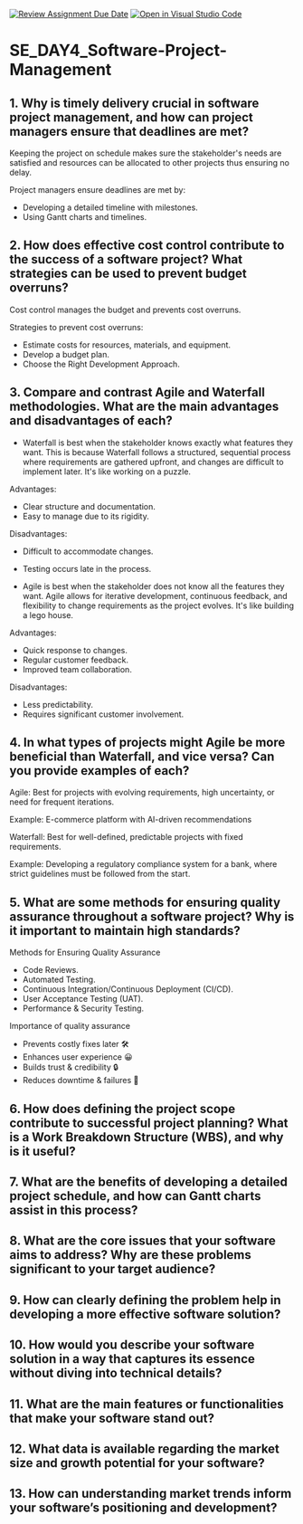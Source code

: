 [![Review Assignment Due Date](https://classroom.github.com/assets/deadline-readme-button-22041afd0340ce965d47ae6ef1cefeee28c7c493a6346c4f15d667ab976d596c.svg)](https://classroom.github.com/a/9pw6JKcu)
[![Open in Visual Studio Code](https://classroom.github.com/assets/open-in-vscode-2e0aaae1b6195c2367325f4f02e2d04e9abb55f0b24a779b69b11b9e10269abc.svg)](https://classroom.github.com/online_ide?assignment_repo_id=18666152&assignment_repo_type=AssignmentRepo)
# SE_DAY4_Software-Project-Management
## 1. Why is timely delivery crucial in software project management, and how can project managers ensure that deadlines are met?
Keeping the project on schedule makes sure the stakeholder's needs are satisfied and resources can be allocated to other projects thus ensuring no delay.

Project managers ensure deadlines are met by:
- Developing a detailed timeline with milestones.
- Using Gantt charts and timelines.
## 2. How does effective cost control contribute to the success of a software project? What strategies can be used to prevent budget overruns?
Cost control manages the budget and prevents cost overruns.

Strategies to prevent cost overruns:
- Estimate costs for resources, materials, and equipment.
- Develop a budget plan.
- Choose the Right Development Approach.
## 3. Compare and contrast Agile and Waterfall methodologies. What are the main advantages and disadvantages of each?
- Waterfall is best when the stakeholder knows exactly what features they want. This is because Waterfall follows a structured, sequential process where requirements are gathered upfront, and changes are difficult to implement later. It's like working on a puzzle.

Advantages:
- Clear structure and documentation.
- Easy to manage due to its rigidity.

Disadvantages:
- Difficult to accommodate changes.
- Testing occurs late in the process.
  
- Agile is best when the stakeholder does not know all the features they want. Agile allows for iterative development, continuous feedback, and flexibility to change requirements as the project evolves. It's like building a lego house.

Advantages:
- Quick response to changes.
- Regular customer feedback.
- Improved team collaboration.

Disadvantages:
- Less predictability.
- Requires significant customer involvement.
## 4. In what types of projects might Agile be more beneficial than Waterfall, and vice versa? Can you provide examples of each?
Agile: Best for projects with evolving requirements, high uncertainty, or need for frequent iterations.

Example: E-commerce platform with AI-driven recommendations

Waterfall: Best for well-defined, predictable projects with fixed requirements.

Example: Developing a regulatory compliance system for a bank, where strict guidelines must be followed from the start.
## 5. What are some methods for ensuring quality assurance throughout a software project? Why is it important to maintain high standards?
Methods for Ensuring Quality Assurance
- Code Reviews.
- Automated Testing.
- Continuous Integration/Continuous Deployment (CI/CD).
- User Acceptance Testing (UAT).
- Performance & Security Testing.

Importance of quality assurance
- Prevents costly fixes later 🛠️
- Enhances user experience 😀
- Builds trust & credibility 🔒
- Reduces downtime & failures 🚀  
## 6. How does defining the project scope contribute to successful project planning? What is a Work Breakdown Structure (WBS), and why is it useful?
## 7. What are the benefits of developing a detailed project schedule, and how can Gantt charts assist in this process?
## 8. What are the core issues that your software aims to address? Why are these problems significant to your target audience?
## 9. How can clearly defining the problem help in developing a more effective software solution?
## 10. How would you describe your software solution in a way that captures its essence without diving into technical details?
## 11. What are the main features or functionalities that make your software stand out?
## 12. What data is available regarding the market size and growth potential for your software?
## 13. How can understanding market trends inform your software’s positioning and development?
